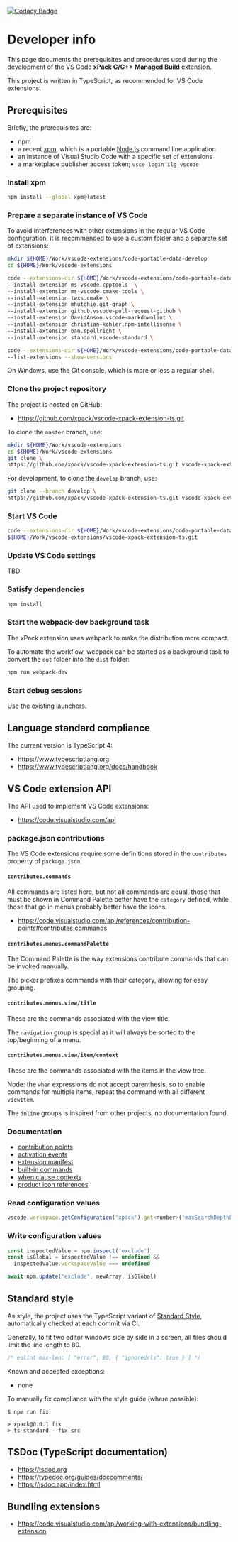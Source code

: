 [![Codacy Badge](https://app.codacy.com/project/badge/Grade/984cdd1e0ee24ff58ab9f941427ae2e3)](https://www.codacy.com/gh/xpack/vscode-xpack-extension-ts/dashboard?utm_source=github.com&amp;utm_medium=referral&amp;utm_content=xpack/vscode-xpack-extension-ts&amp;utm_campaign=Badge_Grade)

# Developer info

This page documents the prerequisites and procedures used during the
development of the VS Code **xPack C/C++ Managed Build** extension.

This project is written in TypeScript, as recommended for VS Code extensions.

## Prerequisites

Briefly, the prerequisites are:

- npm
- a recent [xpm](https://xpack.github.io/xpm/), which is a portable
[Node.js](https://nodejs.org/) command line application
- an instance of Visual Studio Code with a specific set of extensions
- a marketplace publisher access token; `vsce login ilg-vscode`

### Install xpm

```sh
npm install --global xpm@latest
```

### Prepare a separate instance of VS Code

To avoid interferences with other extensions in the regular VS Code
configuration, it is recommended to use a custom folder and a separate
set of extensions:

```sh
mkdir ${HOME}/Work/vscode-extensions/code-portable-data-develop
cd ${HOME}/Work/vscode-extensions

code --extensions-dir ${HOME}/Work/vscode-extensions/code-portable-data-develop \
--install-extension ms-vscode.cpptools  \
--install-extension ms-vscode.cmake-tools \
--install-extension twxs.cmake \
--install-extension mhutchie.git-graph \
--install-extension github.vscode-pull-request-github \
--install-extension DavidAnson.vscode-markdownlint \
--install-extension christian-kohler.npm-intellisense \
--install-extension ban.spellright \
--install-extension standard.vscode-standard \

code --extensions-dir ${HOME}/Work/vscode-extensions/code-portable-data-develop \
--list-extensions --show-versions
```

On Windows, use the Git console, which is more or less a regular shell.

### Clone the project repository

The project is hosted on GitHub:

- <https://github.com/xpack/vscode-xpack-extension-ts.git>

To clone the `master` branch, use:

```sh
mkdir ${HOME}/Work/vscode-extensions
cd ${HOME}/Work/vscode-extensions
git clone \
https://github.com/xpack/vscode-xpack-extension-ts.git vscode-xpack-extension-ts.git
```

For development, to clone the `develop` branch, use:

```sh
git clone --branch develop \
https://github.com/xpack/vscode-xpack-extension-ts.git vscode-xpack-extension-ts.git
```

### Start VS Code

```sh
code --extensions-dir ${HOME}/Work/vscode-extensions/code-portable-data-develop \
${HOME}/Work/vscode-extensions/vscode-xpack-extension-ts.git
```

### Update VS Code settings

TBD

### Satisfy dependencies

```sh
npm install
```

### Start the webpack-dev background task

The xPack extension uses webpack to make the distribution more compact.

To automate the workflow, webpack can be started as a background
task to convert the `out` folder into the `dist` folder:

```sh
npm run webpack-dev
```

### Start debug sessions

Use the existing launchers.

## Language standard compliance

The current version is TypeScript 4:

- <https://www.typescriptlang.org>
- <https://www.typescriptlang.org/docs/handbook>

## VS Code extension API

The API used to implement VS Code extensions:

- <https://code.visualstudio.com/api>

### package.json contributions

The VS Code extensions require some definitions stored in the
`contributes` property of `package.json`.

#### `contributes.commands`

All commands are listed here, but not all commands are equal,
those that must be shown in Command Palette better have the `category`
defined, while those that go in menus probably better have the icons.

- <https://code.visualstudio.com/api/references/contribution-points#contributes.commands>

#### `contributes.menus.commandPalette`

The Command Palette is the way extensions contribute commands that can
be invoked manually.

The picker prefixes commands with their category, allowing for easy grouping.

#### `contributes.menus.view/title`

These are the commands associated with the view title.

The `navigation` group is special as it will always be sorted to the
top/beginning of a menu.

#### `contributes.menus.view/item/context`

These are the commands associated with the items in the view tree.

Node: the `when` expressions do not accept parenthesis, so to enable
commands for multiple items, repeat the command with all different
`viewItem`.

The `inline` groups is inspired from other projects, no documentation found.

### Documentation

- [contribution points](https://code.visualstudio.com/api/references/contribution-points)
- [activation events](https://code.visualstudio.com/api/references/activation-events)
- [extension manifest](https://code.visualstudio.com/api/references/extension-manifest)
- [built-in commands](https://code.visualstudio.com/api/references/commands)
- [when clause contexts](https://code.visualstudio.com/api/references/when-clause-contexts)
- [product icon references](https://code.visualstudio.com/api/references/icons-in-labels)

### Read configuration values

```js
vscode.workspace.getConfiguration('xpack').get<number>('maxSearchDepthLevel', 3)
```

### Write configuration values

```js
const inspectedValue = npm.inspect('exclude')
const isGlobal = inspectedValue !== undefined &&
  inspectedValue.workspaceValue === undefined

await npm.update('exclude', newArray, isGlobal)
```

## Standard style

As style, the project uses the TypeScript variant of
[Standard Style](https://standardjs.com/#typescript),
automatically checked at each commit via CI.

Generally, to fit two editor windows side by side in a screen,
all files should limit the line length to 80.

```js
/* eslint max-len: [ "error", 80, { "ignoreUrls": true } ] */
```

Known and accepted exceptions:

- none

To manually fix compliance with the style guide (where possible):

```console
$ npm run fix

> xpack@0.0.1 fix
> ts-standard --fix src
```

## TSDoc (TypeScript documentation)

- <https://tsdoc.org>
- <https://typedoc.org/guides/doccomments/>
- <https://jsdoc.app/index.html>

## Bundling extensions

- <https://code.visualstudio.com/api/working-with-extensions/bundling-extension>
